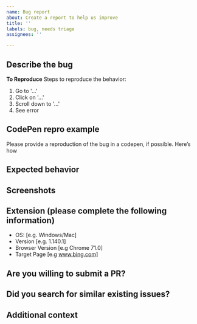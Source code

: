```yaml
---
name: Bug report
about: Create a report to help us improve
title: ''
labels: bug, needs triage
assignees: ''

---
```


## Describe the bug

<!-- A clear and concise description of what the bug is. -->

**To Reproduce**
Steps to reproduce the behavior:

1. Go to '...'
2. Click on '...'
3. Scroll down to '...'
4. See error

## CodePen repro example

Please provide a reproduction of the bug in a codepen, if possible. Here’s how
<!--
* Goto https://codepen.io/ for a starting codepen
* Create a simple example of the page that you have issues with and Export that codepen or give us a link to that codepen.
-->

## Expected behavior

<!-- A clear and concise description of what you expected to happen. -->

## Screenshots

<!-- If applicable, add screenshots to help explain your problem. -->

## Extension (please complete the following information)

- OS: [e.g. Windows/Mac]
- Version [e.g. 1.140.1]
- Browser Version [e.g Chrome 71.0]
- Target Page [e.g www.bing.com]

## Are you willing to submit a PR?

<!-- If asked, will you be willing to submit a PR to fix this bug? -->

## Did you search for similar existing issues?

<!-- Did you search for similar issues in our github issues or on [stackoverflow](https://stackoverflow.com/questions/tagged/accessibility-insights) -->

## Additional context

<!-- Add any other context about the problem here. -->
